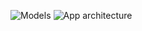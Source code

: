 ![Models ](https://github.com/user-attachments/assets/1a67575c-7331-4a63-8dfa-7bc48af2d419)
![App architecture](https://github.com/user-attachments/assets/095a28a0-61fe-4b21-987d-2ace61657bee)
